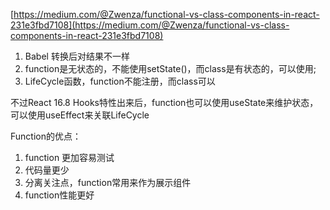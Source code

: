 [https://medium.com/@Zwenza/functional-vs-class-components-in-react-231e3fbd7108](https://medium.com/@Zwenza/functional-vs-class-components-in-react-231e3fbd7108)

1. Babel 转换后对结果不一样
2. function是无状态的，不能使用setState()，而class是有状态的，可以使用;
3. LifeCycle函数，function不能注册，而class可以

不过React 16.8 Hooks特性出来后，function也可以使用useState来维护状态，可以使用useEffect来关联LifeCycle

Function的优点：
1. function 更加容易测试
2. 代码量更少
3. 分离关注点，function常用来作为展示组件
4. function性能更好